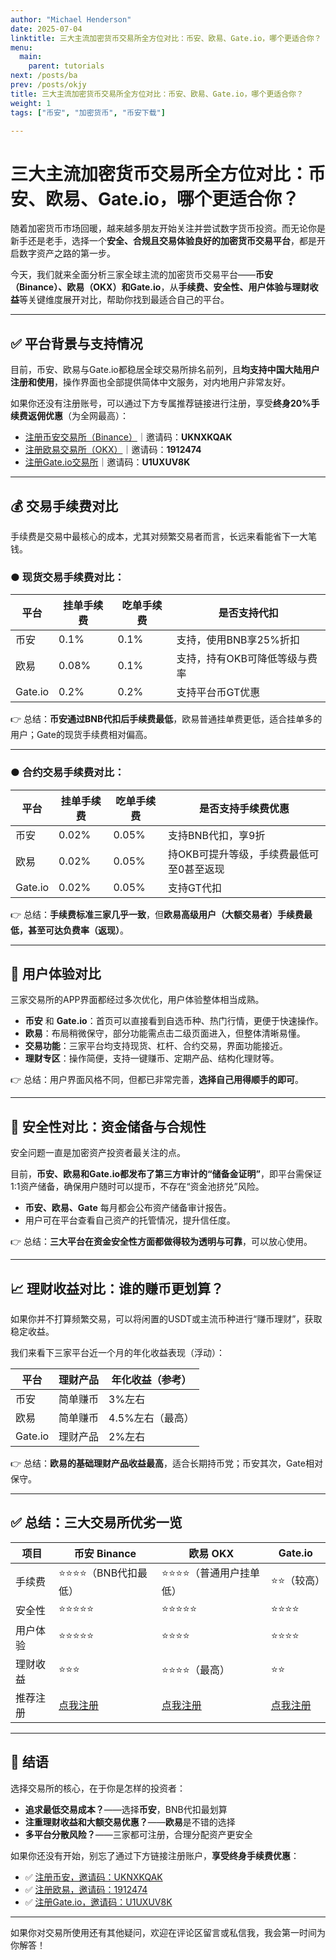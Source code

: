 ```yaml
---
author: "Michael Henderson"
date: 2025-07-04
linktitle: 三大主流加密货币交易所全方位对比：币安、欧易、Gate.io，哪个更适合你？
menu:
  main:
    parent: tutorials
next: /posts/ba
prev: /posts/okjy
title: 三大主流加密货币交易所全方位对比：币安、欧易、Gate.io，哪个更适合你？
weight: 1
tags: ["币安", "加密货币", "币安下载"]

---
```


# 三大主流加密货币交易所全方位对比：币安、欧易、Gate.io，哪个更适合你？

随着加密货币市场回暖，越来越多朋友开始关注并尝试数字货币投资。而无论你是新手还是老手，选择一个**安全、合规且交易体验良好的加密货币交易平台**，都是开启数字资产之路的第一步。

今天，我们就来全面分析三家全球主流的加密货币交易平台——**币安（Binance）、欧易（OKX）和Gate.io**，从**手续费、安全性、用户体验与理财收益**等关键维度展开对比，帮助你找到最适合自己的平台。

---

## ✅ 平台背景与支持情况

目前，币安、欧易与Gate.io都稳居全球交易所排名前列，且**均支持中国大陆用户注册和使用**，操作界面也全部提供简体中文服务，对内地用户非常友好。

如果你还没有注册账号，可以通过下方专属推荐链接进行注册，享受**终身20%手续费返佣优惠**（为全网最高）：

* [注册币安交易所（Binance）](https://www.binance.com/join?ref=UKNXKQAK)｜邀请码：**UKNXKQAK**
* [注册欧易交易所（OKX）](https://www.ouxyi.link/ul/6CngT5?channelId=1912474)｜邀请码：**1912474**
* [注册Gate.io交易所](https://www.gate.io/signup/U1UXUV8K?ref_type=103)｜邀请码：**U1UXUV8K**

---

## 💰 交易手续费对比

手续费是交易中最核心的成本，尤其对频繁交易者而言，长远来看能省下一大笔钱。

### ● 现货交易手续费对比：

| 平台      | 挂单手续费 | 吃单手续费 | 是否支持代扣           |
| ------- | ----- | ----- | ---------------- |
| 币安      | 0.1%  | 0.1%  | 支持，使用BNB享25%折扣   |
| 欧易      | 0.08% | 0.1%  | 支持，持有OKB可降低等级与费率 |
| Gate.io | 0.2%  | 0.2%  | 支持平台币GT优惠        |

👉 总结：**币安通过BNB代扣后手续费最低**，欧易普通挂单费更低，适合挂单多的用户；Gate的现货手续费相对偏高。

---

### ● 合约交易手续费对比：

| 平台      | 挂单手续费 | 吃单手续费 | 是否支持手续费优惠              |
| ------- | ----- | ----- | ---------------------- |
| 币安      | 0.02% | 0.05% | 支持BNB代扣，享9折            |
| 欧易      | 0.02% | 0.05% | 持OKB可提升等级，手续费最低可至0甚至返现 |
| Gate.io | 0.02% | 0.05% | 支持GT代扣                 |

👉 总结：**手续费标准三家几乎一致**，但**欧易高级用户（大额交易者）手续费最低，甚至可达负费率（返现）**。

---

## 📱 用户体验对比

三家交易所的APP界面都经过多次优化，用户体验整体相当成熟。

* **币安** 和 **Gate.io**：首页可以直接看到自选币种、热门行情，更便于快速操作。
* **欧易**：布局稍微保守，部分功能需点击二级页面进入，但整体清晰易懂。
* **交易功能**：三家平台均支持现货、杠杆、合约交易，界面功能接近。
* **理财专区**：操作简便，支持一键赚币、定期产品、结构化理财等。

👉 总结：用户界面风格不同，但都已非常完善，**选择自己用得顺手的即可**。

---

## 🔐 安全性对比：资金储备与合规性

安全问题一直是加密资产投资者最关注的点。

目前，**币安、欧易和Gate.io都发布了第三方审计的“储备金证明”**，即平台需保证1:1资产储备，确保用户随时可以提币，不存在“资金池挤兑”风险。

* **币安、欧易、Gate** 每月都会公布资产储备审计报告。
* 用户可在平台查看自己资产的托管情况，提升信任度。

👉 总结：**三大平台在资金安全性方面都做得较为透明与可靠**，可以放心使用。

---

## 📈 理财收益对比：谁的赚币更划算？

如果你并不打算频繁交易，可以将闲置的USDT或主流币种进行“赚币理财”，获取稳定收益。

我们来看下三家平台近一个月的年化收益表现（浮动）：

| 平台      | 理财产品 | 年化收益（参考）   |
| ------- | ---- | ---------- |
| 币安      | 简单赚币 | 3%左右       |
| 欧易      | 简单赚币 | 4.5%左右（最高） |
| Gate.io | 理财产品 | 2%左右       |

👉 总结：**欧易的基础理财产品收益最高**，适合长期持币党；币安其次，Gate相对保守。

---

## ✅ 总结：三大交易所优劣一览

| 项目   | 币安 Binance                                        | 欧易 OKX                                                     | Gate.io                                                  |
| ---- | ------------------------------------------------- | ---------------------------------------------------------- | -------------------------------------------------------- |
| 手续费  | ⭐⭐⭐⭐（BNB代扣最低）                                     | ⭐⭐⭐⭐（普通用户挂单低）                                              | ⭐⭐（较高）                                                   |
| 安全性  | ⭐⭐⭐⭐⭐                                             | ⭐⭐⭐⭐⭐                                                      | ⭐⭐⭐⭐                                                     |
| 用户体验 | ⭐⭐⭐⭐⭐                                             | ⭐⭐⭐⭐                                                       | ⭐⭐⭐⭐                                                     |
| 理财收益 | ⭐⭐⭐                                               | ⭐⭐⭐⭐（最高）                                                   | ⭐⭐                                                       |
| 推荐注册 | [点我注册](https://www.binance.com/join?ref=UKNXKQAK) | [点我注册](https://www.ouxyi.link/ul/6CngT5?channelId=1912474) | [点我注册](https://www.gate.io/signup/U1UXUV8K?ref_type=103) |

---

## 🎯 结语

选择交易所的核心，在于你是怎样的投资者：

* **追求最低交易成本？**——选择**币安**，BNB代扣最划算
* **注重理财收益和大额交易优惠？**——**欧易**是不错的选择
* **多平台分散风险？**——三家都可注册，合理分配资产更安全

如果你还没有开始，别忘了通过下方链接注册账户，**享受终身手续费优惠**：

* ✅ [注册币安，邀请码：UKNXKQAK](https://www.binance.com/join?ref=UKNXKQAK)
* ✅ [注册欧易，邀请码：1912474](https://www.ouxyi.link/ul/6CngT5?channelId=1912474)
* ✅ [注册Gate.io，邀请码：U1UXUV8K](https://www.gate.io/signup/U1UXUV8K?ref_type=103)

---

如果你对交易所使用还有其他疑问，欢迎在评论区留言或私信我，我会第一时间为你解答！
